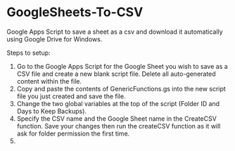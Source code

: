 # GoogleSheets-To-CSV
Google Apps Script to save a sheet as a csv and download it automatically using Google Drive for Windows.

Steps to setup:
1. Go to the Google Apps Script for the Google Sheet you wish to save as a CSV file and create a new blank script file. Delete all auto-generated content within the file.
2. Copy and paste the contents of GenericFunctions.gs into the new script file you just created and save the file.
3. Change the two global variables at the top of the script (Folder ID and Days to Keep Backups).
4. Specify the CSV name and the Google Sheet name in the CreateCSV function. Save your changes then run the createCSV function as it will ask for folder permission the first time.
5. 
